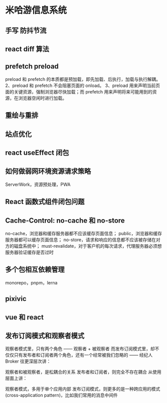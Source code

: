 # 米哈游信息系统

## 手写 防抖节流

## react diff 算法

## prefetch preload

preload 和 prefetch 的本质都是预加载，即先加载、后执行，加载与执行解耦。 2、preload 和 prefetch 不会阻塞页面的 onload。 3、preload 用来声明当前页面的关键资源，强制浏览器尽快加载；而 prefetch 用来声明将来可能用到的资源，在浏览器空闲时进行加载。

## 重绘与重排

## 站点优化

## react useEffect 闭包

## 如何做弱网环境资源请求策略

ServerWork，资源预处理，PWA

## React 函数式组件闭包问题

## Cache-Control: no-cache 和 no-store

no-cache，浏览器和缓存服务器都不应该缓存页面信息；
public，浏览器和缓存服务器都可以缓存页面信息；
no-store，请求和响应的信息都不应该被存储在对方的磁盘系统中；
must-revalidate，对于客户机的每次请求，代理服务器必须想服务器验证缓存是否过时

## 多个包相互依赖管理

monorepo，pnpm，lerna

## pixivic

## vue 和 react

## 发布订阅模式和观察者模式

观察者模式里，只有两个角色 —— 观察者 + 被观察者
而发布订阅模式里，却不仅仅只有发布者和订阅者两个角色，还有一个经常被我们忽略的 —— 经纪人 Broker
往更深层次讲：

观察者和被观察者，是松耦合的关系
发布者和订阅者，则完全不存在耦合
从使用层面上讲：

观察者模式，多用于单个应用内部
发布订阅模式，则更多的是一种跨应用的模式(cross-application pattern)，比如我们常用的消息中间件
